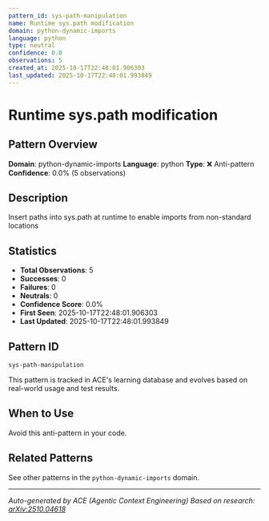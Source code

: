 ```yaml
---
pattern_id: sys-path-manipulation
name: Runtime sys.path modification
domain: python-dynamic-imports
language: python
type: neutral
confidence: 0.0
observations: 5
created_at: 2025-10-17T22:48:01.906303
last_updated: 2025-10-17T22:48:01.993849
---
```

# Runtime sys.path modification

## Pattern Overview

**Domain**: python-dynamic-imports
**Language**: python
**Type**: ❌ Anti-pattern
**Confidence**: 0.0% (5 observations)

## Description

Insert paths into sys.path at runtime to enable imports from non-standard locations

## Statistics

- **Total Observations**: 5
- **Successes**: 0
- **Failures**: 0
- **Neutrals**: 0
- **Confidence Score**: 0.0%
- **First Seen**: 2025-10-17T22:48:01.906303
- **Last Updated**: 2025-10-17T22:48:01.993849

## Pattern ID

```
sys-path-manipulation
```

This pattern is tracked in ACE's learning database and evolves based on real-world usage and test results.

## When to Use

Avoid this anti-pattern in your code.

## Related Patterns

See other patterns in the `python-dynamic-imports` domain.

---

*Auto-generated by ACE (Agentic Context Engineering)*
*Based on research: [arXiv:2510.04618](https://arxiv.org/abs/2510.04618)*
